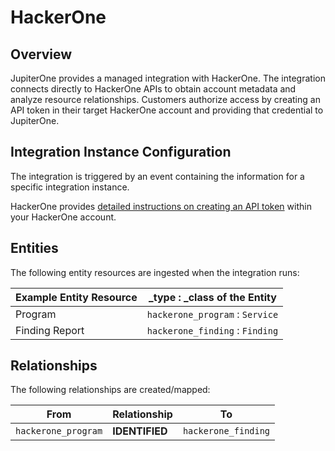 # HackerOne

## Overview

JupiterOne provides a managed integration with HackerOne. The integration
connects directly to HackerOne APIs to obtain account metadata and analyze
resource relationships. Customers authorize access by creating an API token in
their target HackerOne account and providing that credential to JupiterOne.

## Integration Instance Configuration

The integration is triggered by an event containing the information for a
specific integration instance.

HackerOne provides [detailed instructions on creating an API token][1] within
your HackerOne account.

## Entities

The following entity resources are ingested when the integration runs:

| Example Entity Resource | \_type : \_class of the Entity  |
| ----------------------- | ------------------------------- |
| Program                 | `hackerone_program` : `Service` |
| Finding Report          | `hackerone_finding` : `Finding` |

## Relationships

The following relationships are created/mapped:

| From                | Relationship   | To                  |
| ------------------- | -------------- | ------------------- |
| `hackerone_program` | **IDENTIFIED** | `hackerone_finding` |

[1]: https://docs.hackerone.com/programs/api-tokens.html
